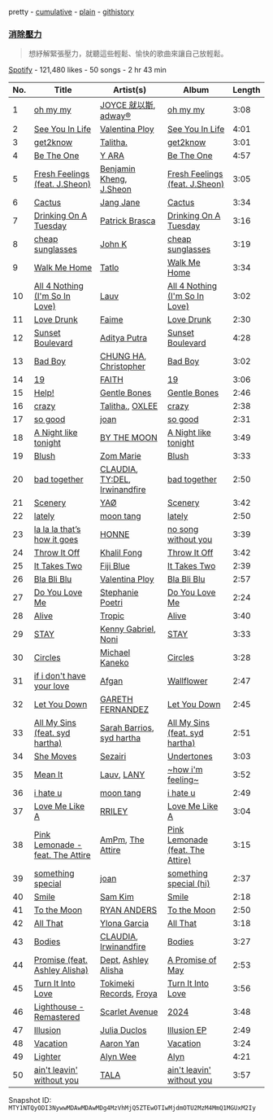 pretty - [cumulative](/playlists/cumulative/37i9dQZF1DX8gS5vh05dnc.md) - [plain](/playlists/plain/37i9dQZF1DX8gS5vh05dnc) - [githistory](https://github.githistory.xyz/mackorone/spotify-playlist-archive/blob/main/playlists/plain/37i9dQZF1DX8gS5vh05dnc)

### [消除壓力](https://open.spotify.com/playlist/37i9dQZF1DX8gS5vh05dnc)

> 想紓解緊張壓力，就聽這些輕鬆、愉快的歌曲來讓自己放輕鬆。

[Spotify](https://open.spotify.com/user/spotify) - 121,480 likes - 50 songs - 2 hr 43 min

| No. | Title | Artist(s) | Album | Length |
|---|---|---|---|---|
| 1 | [oh my my](https://open.spotify.com/track/5ueeVcx0oBiVqkSQoOvRTp) | [JOYCE 就以斯](https://open.spotify.com/artist/2rnMTHqTdSXZ9h9drhPanv), [adway®](https://open.spotify.com/artist/2OJlg97eRkj7rI11FFklk1) | [oh my my](https://open.spotify.com/album/4cfdvElT2txGSpuB46dPjT) | 3:08 |
| 2 | [See You In Life](https://open.spotify.com/track/4dNZaLSXpJMQowi7LX3gtC) | [Valentina Ploy](https://open.spotify.com/artist/4RnzpVhMevUeU16FlV4e3e) | [See You In Life](https://open.spotify.com/album/7CmqyXDDAdWTBdkgNxPEGI) | 4:01 |
| 3 | [get2know](https://open.spotify.com/track/4PjMMVmd9Sxe4K3EiAFnfQ) | [Talitha.](https://open.spotify.com/artist/4wkxDp8esk6g2W9Fw7IQGY) | [get2know](https://open.spotify.com/album/4ZRUUWKt8BonBz7fh1QDHJ) | 3:01 |
| 4 | [Be The One](https://open.spotify.com/track/33Gzs2NEMqRKhSp6etYP26) | [Y ARA](https://open.spotify.com/artist/1bPRfjxbCnpHxgGnU59Ml6) | [Be The One](https://open.spotify.com/album/50Zm3VsbMMLlt9Ezp8YlVG) | 4:57 |
| 5 | [Fresh Feelings \(feat\. J.Sheon\)](https://open.spotify.com/track/3WRYvBdzmWUg3ccLdwRJ9U) | [Benjamin Kheng](https://open.spotify.com/artist/53GouHDfCfsBJIn1OjYmPO), [J.Sheon](https://open.spotify.com/artist/4DEItwf281SHmTnS8q3Mn9) | [Fresh Feelings \(feat\. J.Sheon\)](https://open.spotify.com/album/7FuyF09HbzIg81wIcOg5Mj) | 3:05 |
| 6 | [Cactus](https://open.spotify.com/track/6iLgcK64cgkctviVp6ne9i) | [Jang Jane](https://open.spotify.com/artist/41QP3s5kY0UroKcIeASAMY) | [Cactus](https://open.spotify.com/album/5dm1Wf0mTF0PwY3tXqohVI) | 3:34 |
| 7 | [Drinking On A Tuesday](https://open.spotify.com/track/4UXIejXKvrHnbKoCNxojQA) | [Patrick Brasca](https://open.spotify.com/artist/1xCrrnnj9xif5G0y3ie5dM) | [Drinking On A Tuesday](https://open.spotify.com/album/7iE0mJLOVvthwGkN04OBZ0) | 3:16 |
| 8 | [cheap sunglasses](https://open.spotify.com/track/4E94u3v7VnEFZkaRIYtad7) | [John K](https://open.spotify.com/artist/73eAAfRkS2Vi4hx68oTJJE) | [cheap sunglasses](https://open.spotify.com/album/0zyZJQmAJqsthlxKNNR8Cp) | 3:19 |
| 9 | [Walk Me Home](https://open.spotify.com/track/6RTTWFv2MUBz2K60eMHGDr) | [Tatlo](https://open.spotify.com/artist/6f3gYhXcG8NXnMCFdB4Nrd) | [Walk Me Home](https://open.spotify.com/album/6q1mivjcnvaXhcECJ2tbAa) | 3:34 |
| 10 | [All 4 Nothing \(I'm So In Love\)](https://open.spotify.com/track/21AziTMaZwcLflGMAj85o5) | [Lauv](https://open.spotify.com/artist/5JZ7CnR6gTvEMKX4g70Amv) | [All 4 Nothing \(I'm So In Love\)](https://open.spotify.com/album/0krbjj0iriZnWpy1Vi8tUd) | 3:02 |
| 11 | [Love Drunk](https://open.spotify.com/track/7Lek6TgDH6aEi6jdDuEeaC) | [Faime](https://open.spotify.com/artist/6bNCZ9mUA7Qpg8Vu6WGox4) | [Love Drunk](https://open.spotify.com/album/4InhKcOEUc6o8aj9ty30lO) | 2:30 |
| 12 | [Sunset Boulevard](https://open.spotify.com/track/49cG8acJBlobgHF7lRdpMx) | [Aditya Putra](https://open.spotify.com/artist/44ByzhHSHczvuFYTrEIcST) | [Sunset Boulevard](https://open.spotify.com/album/1wbxKkwgwAVFKS6IumvjRb) | 4:28 |
| 13 | [Bad Boy](https://open.spotify.com/track/1WCOna34eEMPgjfOOZkGQc) | [CHUNG HA](https://open.spotify.com/artist/2PSJ6YriU7JsFucxACpU7Y), [Christopher](https://open.spotify.com/artist/3zDRCqOhJXJfS2YWOEwGMC) | [Bad Boy](https://open.spotify.com/album/4IRuxkSbw7iZZmnr6Rly2Q) | 3:02 |
| 14 | [19](https://open.spotify.com/track/42N7MWyPMujFAd5IXAPWSE) | [FAITH](https://open.spotify.com/artist/4PWAVQW9TUwRLwe2tQlCu6) | [19](https://open.spotify.com/album/5vRAiv5EiCLp0PCSKXCpTF) | 3:06 |
| 15 | [Help!](https://open.spotify.com/track/7KNis2aC2opA2tTDwKkWyb) | [Gentle Bones](https://open.spotify.com/artist/4jGPdu95icCKVF31CcFKbS) | [Gentle Bones](https://open.spotify.com/album/0JqCrGLylHkHEEe5hkYzSW) | 2:46 |
| 16 | [crazy](https://open.spotify.com/track/7LrlwTbFCZQnPPzwOwgTNn) | [Talitha.](https://open.spotify.com/artist/4wkxDp8esk6g2W9Fw7IQGY), [OXLEE](https://open.spotify.com/artist/66HYtbv5hfcPygYVYOBT8p) | [crazy](https://open.spotify.com/album/3jxqy6Wl1HE4SlB8QscOeV) | 2:38 |
| 17 | [so good](https://open.spotify.com/track/5viDyBHBnJHCF1XTcROFkF) | [joan](https://open.spotify.com/artist/3HXLY1sNXIxHfulrjPiRf5) | [so good](https://open.spotify.com/album/37KP5nrRhwvBAD8QDqMYWe) | 2:31 |
| 18 | [A Night like tonight](https://open.spotify.com/track/6gmxkkVLw51az4M9a1tL49) | [BY THE MOON](https://open.spotify.com/artist/2g5MOIN60s8JoTb5sEeMNE) | [A Night like tonight](https://open.spotify.com/album/3GVYtIrETuLWBoLhfNVLD1) | 3:49 |
| 19 | [Blush](https://open.spotify.com/track/3Yq6TLvajhIBIIGtx57r3N) | [Zom Marie](https://open.spotify.com/artist/3CYmJROYywqfz2zXoUrcGB) | [Blush](https://open.spotify.com/album/5IwO8jLcDjEip9Y3t2t0tq) | 3:33 |
| 20 | [bad together](https://open.spotify.com/track/6hUH9vmhbKRzTBsQhaBqjw) | [CLAUDIA](https://open.spotify.com/artist/2kUBwtoPkA9ZoJxcQUtL2P), [TY:DEL](https://open.spotify.com/artist/2hPhnwoTrcoFeuP9pwdClH), [Irwinandfire](https://open.spotify.com/artist/05OqdicfTgKQVfyEOXfKRa) | [bad together](https://open.spotify.com/album/4boCQFMHPbjwGqIf4hHpa5) | 2:50 |
| 21 | [Scenery](https://open.spotify.com/track/2BKvuUNunH9q9UoQhaDLmJ) | [YAØ](https://open.spotify.com/artist/65ZzuNL3HmtwhF9akIKXuJ) | [Scenery](https://open.spotify.com/album/2mEDVox5VIgw7y7KaqPSxy) | 3:42 |
| 22 | [lately](https://open.spotify.com/track/0xEpNvwICCpdZU6i2h0GUr) | [moon tang](https://open.spotify.com/artist/51ZhiTtynrHq7tD4xfGZV7) | [lately](https://open.spotify.com/album/69k19hsB1YmW23a7Z5fHqf) | 2:50 |
| 23 | [la la la that’s how it goes](https://open.spotify.com/track/5Pw4Q2Z2NttJtISFFxe9MK) | [HONNE](https://open.spotify.com/artist/0Vw76uk7P8yVtTClWyOhac) | [no song without you](https://open.spotify.com/album/3DG5MS8iKYcJROCnb1DYDf) | 3:39 |
| 24 | [Throw It Off](https://open.spotify.com/track/4cq3AXjJ3y75uVo71XE5QM) | [Khalil Fong](https://open.spotify.com/artist/1YrtUPrWcPfgdl9BaD9nhd) | [Throw It Off](https://open.spotify.com/album/0s1SW2HOER0iorhOwFNWh7) | 3:42 |
| 25 | [It Takes Two](https://open.spotify.com/track/7lR4o63cpYr8zY3nBEPead) | [Fiji Blue](https://open.spotify.com/artist/1e7K8jD3wRuQfnwDAOeGqe) | [It Takes Two](https://open.spotify.com/album/314mIakb1sF5Lfl23kmibT) | 2:39 |
| 26 | [Bla Bli Blu](https://open.spotify.com/track/4xPm60nWTJvaqcBj5muISb) | [Valentina Ploy](https://open.spotify.com/artist/4RnzpVhMevUeU16FlV4e3e) | [Bla Bli Blu](https://open.spotify.com/album/7N20DwQyvvrcGZW2yOYZXw) | 2:57 |
| 27 | [Do You Love Me](https://open.spotify.com/track/1rbjic9uKr1p6nxnjLDHN6) | [Stephanie Poetri](https://open.spotify.com/artist/0HS00NN7MAfF59aJnfcxSO) | [Do You Love Me](https://open.spotify.com/album/3KmwObuD2kb4XcuUnMJkQ7) | 2:24 |
| 28 | [Alive](https://open.spotify.com/track/44OznaUsvuPVbcJNKMOVcp) | [Tropic](https://open.spotify.com/artist/5Ix5mo2NuCnVO5mhWpcvOJ) | [Alive](https://open.spotify.com/album/3WFJRVtfR6GeafsW7SOxrz) | 3:40 |
| 29 | [STAY](https://open.spotify.com/track/453LUWCXecCS234CYjtnoL) | [Kenny Gabriel](https://open.spotify.com/artist/0UrV86j2SWIzZ98MKxzxYu), [Noni](https://open.spotify.com/artist/5qKvIYld9MeIwjut9otxti) | [STAY](https://open.spotify.com/album/6MUZsclNb2Ve2A5lSzmPQ7) | 3:33 |
| 30 | [Circles](https://open.spotify.com/track/5nCQkqU2liez8HEf3uTHZQ) | [Michael Kaneko](https://open.spotify.com/artist/36a3BbcVBJMiBGeHzpAxHb) | [Circles](https://open.spotify.com/album/5nWz0RlR6ClEAgGtgZSqvi) | 3:28 |
| 31 | [if i don't have your love](https://open.spotify.com/track/1CxImGOa5w53prpeB3F7uA) | [Afgan](https://open.spotify.com/artist/4cgBCGxtlfap2g6jveB7du) | [Wallflower](https://open.spotify.com/album/5LFH7fj2hCEPCGh7Ojsne3) | 2:47 |
| 32 | [Let You Down](https://open.spotify.com/track/2UwJWhNPeYfpTaNbI8MNkJ) | [GARETH FERNANDEZ](https://open.spotify.com/artist/5OCCRySomkXZXoE1JQ5Hkb) | [Let You Down](https://open.spotify.com/album/0vZ4pVjynDiIPGz5WPyveN) | 2:45 |
| 33 | [All My Sins \(feat\. syd hartha\)](https://open.spotify.com/track/3i0CZ8RoNRrNoNkHzm8UYQ) | [Sarah Barrios](https://open.spotify.com/artist/0HJsX1aTdgG1VDIRDiseSJ), [syd hartha](https://open.spotify.com/artist/3BQ7MYNeB0wMPtHYPWvu1C) | [All My Sins \(feat\. syd hartha\)](https://open.spotify.com/album/2KmGCyKY57BZUfuH33BZnV) | 2:51 |
| 34 | [She Moves](https://open.spotify.com/track/5WwbjsprKOV8d6B8KzOs8q) | [Sezairi](https://open.spotify.com/artist/51sob9QZyfLff9XqvYluN5) | [Undertones](https://open.spotify.com/album/0Ho75sMbhcRbZLtEYK00it) | 3:03 |
| 35 | [Mean It](https://open.spotify.com/track/3GRSqlALWISqLeNncZMbpX) | [Lauv](https://open.spotify.com/artist/5JZ7CnR6gTvEMKX4g70Amv), [LANY](https://open.spotify.com/artist/49tQo2QULno7gxHutgccqF) | [\~how i'm feeling\~](https://open.spotify.com/album/4aoWQU2gSUjl4AZeCPSo1b) | 3:52 |
| 36 | [i hate u](https://open.spotify.com/track/1SMS6ig5qiNbjYfm3du2rM) | [moon tang](https://open.spotify.com/artist/51ZhiTtynrHq7tD4xfGZV7) | [i hate u](https://open.spotify.com/album/34CBGNvwe29SICNBKEXhzI) | 2:49 |
| 37 | [Love Me Like A](https://open.spotify.com/track/7u2ByUPEnGHCEZEoFfrTXU) | [RRILEY](https://open.spotify.com/artist/5uIwzjKbKHiTiRCShromkj) | [Love Me Like A](https://open.spotify.com/album/3JSvBoaIaAlxW9lvbVkEn1) | 3:04 |
| 38 | [Pink Lemonade \- feat\. The Attire](https://open.spotify.com/track/5O3RQUurL8D4zs7P83ZTMu) | [AmPm](https://open.spotify.com/artist/5Xcbv83o11Ez2XPHa1n8Pf), [The Attire](https://open.spotify.com/artist/5DPoUW5HGgfsoAelpybURt) | [Pink Lemonade \(feat\. The Attire\)](https://open.spotify.com/album/3vD7tvtjMlgtqq7prmhI0I) | 3:15 |
| 39 | [something special](https://open.spotify.com/track/10e9vFUj8aRJItKhhIsmRT) | [joan](https://open.spotify.com/artist/3HXLY1sNXIxHfulrjPiRf5) | [something special \(hi\)](https://open.spotify.com/album/3ym5rYu42SjQOoirjjg8Dy) | 2:37 |
| 40 | [Smile](https://open.spotify.com/track/00wD7fpI1sOZsaDGDng5U1) | [Sam Kim](https://open.spotify.com/artist/4BBN286rBKyCWsSPq2cxYO) | [Smile](https://open.spotify.com/album/3Ts0nEHoi39Pi10zgWpAV8) | 2:18 |
| 41 | [To the Moon](https://open.spotify.com/track/2stihimvRIhZHr5m7McSku) | [RYAN ANDERS](https://open.spotify.com/artist/3iYsK6Jqr2MxPcUvcFt478) | [To the Moon](https://open.spotify.com/album/3MsdARcsBo02leLqVMPxJw) | 2:50 |
| 42 | [All That](https://open.spotify.com/track/4gtOXb4PIqd2ojM8JLSmKX) | [Ylona Garcia](https://open.spotify.com/artist/2qnQOnL1oLKtH779qZ6iuR) | [All That](https://open.spotify.com/album/5dGFEC14f3mNCNZNnYLClk) | 3:18 |
| 43 | [Bodies](https://open.spotify.com/track/24ZhIGmqatQWhIDBhoLq2a) | [CLAUDIA](https://open.spotify.com/artist/2kUBwtoPkA9ZoJxcQUtL2P), [Irwinandfire](https://open.spotify.com/artist/05OqdicfTgKQVfyEOXfKRa) | [Bodies](https://open.spotify.com/album/4dbDCsQirM7V0tthrVgpze) | 3:27 |
| 44 | [Promise \(feat\. Ashley Alisha\)](https://open.spotify.com/track/6wHSiDxQCOAF0e1WhRVCDy) | [Dept](https://open.spotify.com/artist/48JtfAggQQpfUXQNxkGm5U), [Ashley Alisha](https://open.spotify.com/artist/63P6hjn73jNbnEFT0gKWKk) | [A Promise of May](https://open.spotify.com/album/4KNSnlrN5ReI0EvJzIpN2r) | 2:53 |
| 45 | [Turn It Into Love](https://open.spotify.com/track/0NguAN1GjgnNFXqqu3V3LT) | [Tokimeki Records](https://open.spotify.com/artist/73vrL9RiKlSaQFo2izavC1), [Froya](https://open.spotify.com/artist/1NNTp69Arw8ikxNNlKe8JI) | [Turn It Into Love](https://open.spotify.com/album/1QsRm8LBLS07AwJzaNZa9v) | 3:56 |
| 46 | [Lighthouse \- Remastered](https://open.spotify.com/track/5oXQCEgLQxhzVDIodLgC6T) | [Scarlet Avenue](https://open.spotify.com/artist/6EY542nuCIu9Q0TXwGKd05) | [2024](https://open.spotify.com/album/2ID16fz9ZIyhUHqNZrs4TS) | 3:48 |
| 47 | [Illusion](https://open.spotify.com/track/74WIjSs3N0fI3LtC0rB2Gs) | [Julia Duclos](https://open.spotify.com/artist/0eK60XV9Prh7naXVKJt1XE) | [Illusion EP](https://open.spotify.com/album/7dRKHBi8oyyDjb5uQrro8N) | 2:49 |
| 48 | [Vacation](https://open.spotify.com/track/7n99sQC9Y4OyCGMjXPRe0r) | [Aaron Yan](https://open.spotify.com/artist/3rRfC7TqmIAjmSxLcadqe1) | [Vacation](https://open.spotify.com/album/5qgdOjFd9iCObeRtZaKShw) | 3:24 |
| 49 | [Lighter](https://open.spotify.com/track/5s3RCDdbxRL0ykNxv20Sdk) | [Alyn Wee](https://open.spotify.com/artist/7DJh9nDNvYCoQnmhGaFJiH) | [Alyn](https://open.spotify.com/album/2CViWGevIoTpyB1WwIua6d) | 4:21 |
| 50 | [ain't leavin' without you](https://open.spotify.com/track/4RMvwkiBDFysupvBWkJDoJ) | [TALA](https://open.spotify.com/artist/2VL6HPPI1raa3qKW6NUNBR) | [ain't leavin' without you](https://open.spotify.com/album/6UshO89K1Or0hwvl7r05MO) | 3:57 |

Snapshot ID: `MTY1NTQyODI3NywwMDAwMDAwMDg4MzVhMjQ5ZTEwOTIwMjdmOTU2MzM4MmQ1MGUxM2Iy`
